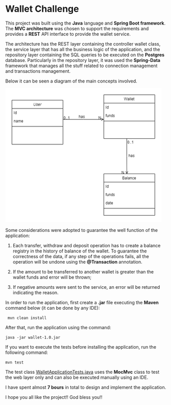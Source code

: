 # Wallet Challenge

This project was built using the **Java** language and **Spring Boot framework**. The **MVC architecture** was chosen to
support the requirements and provides a **REST** API interface to provide the wallet service.

The architecture has the REST layer containing the controller wallet class, the service layer that has all the
business logic of the application, and the repository layer containing the SQL queries to be executed on the **Postgres** database. Particularly in the
repository layer, it was used the **Spring-Data** framework that manages all the stuff related to connection management and transactions management.

Below it can be seen a diagram of the main concepts involved.

![diagram](diagram.png)

Some considerations were adopted to guarantee the well function of the application:

1) Each transfer, withdraw and deposit operation has to create a balance registry in the history of balance of the wallet.
   To guarantee the correctness of the data, if any step of the operations fails, all the operation will be undone using the
   **@Transaction** annotation.

2) If the amount to be transferred to another wallet is greater than the wallet funds and error will be thrown;

3) If negative amounts were sent to the service, an error will be returned indicating the reason.

In order to run the application, first create a **.jar** file executing the **Maven** command below (it can be done by any IDE):

```
 mvn clean install
```

After that, run the application using the command:

```
java -jar wallet-1.0.jar
```

If you want to execute the tests before installing the application, run the following command:

```
mvn test
```

The test class [WalletApplicationTests.java](src/test/java/com/challenge/wallet/WalletApplicationTests.java) uses the **MocMvc** class to test the web layer only and can
also be executed manually using an IDE.

I have spent almost **7 bours** in total to design and implement the application.

I hope you all like the project!! God bless you!!

